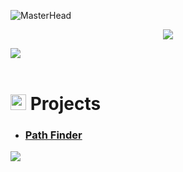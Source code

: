 
![MasterHead](https://user-images.githubusercontent.com/58959408/232639433-cb0aea21-66f0-4508-a771-85e2089c5a87.gif)


<p align="center">
  <a href="https://github.com/DenverCoder1/readme-typing-svg"><img src="https://readme-typing-svg.herokuapp.com?font=Time+New+Roman&color=2936F7FF&size=86&center=true&vCenter=true&width=2500&height=250&lines=Hi+There,+I'm+Pedram!+;Welcome+to+my+GitHub!+"></a>
</p>
<img src="https://user-images.githubusercontent.com/73097560/115834477-dbab4500-a447-11eb-908a-139a6edaec5c.gif"><br><br>

# <img src="https://i.giphy.com/media/v1.Y2lkPTc5MGI3NjExamZqOHU1a2tlMm85em14dHgzdjcydXM1Y2FocjFobjd1M3JpNGI0cSZlcD12MV9pbnRlcm5hbF9naWZfYnlfaWQmY3Q9Zw/SpnOZrxjQ94KNzEcWF/giphy.gif" width ="25"><b> Projects</b>

<p align="center">

- <h3><strong><a href="https://github.com/Peddykia1/PathFinder">Path Finder  

<!--
**Peddykia1/Peddykia1** is a ✨ _special_ ✨ repository because its `README.md` (this file) appears on your GitHub profile.

Here are some ideas to get you started:

- 🔭 I’m currently working on ...
- 🌱 I’m currently learning ...
- 👯 I’m looking to collaborate on ...
- 🤔 I’m looking for help with ...
- 💬 Ask me about ...
- 📫 How to reach me: ...
- 😄 Pronouns: ...
- ⚡ Fun fact: ...
-->
<img src="https://user-images.githubusercontent.com/73097560/115834477-dbab4500-a447-11eb-908a-139a6edaec5c.gif"><br><br>
